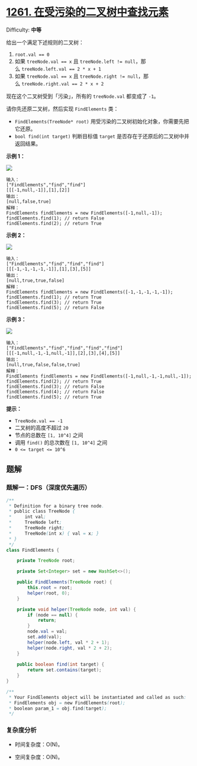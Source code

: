 # [1261\. 在受污染的二叉树中查找元素](https://leetcode-cn.com/problems/find-elements-in-a-contaminated-binary-tree/)

Difficulty: **中等**


给出一个满足下述规则的二叉树：

1.  `root.val == 0`
2.  如果 `treeNode.val == x` 且 `treeNode.left != null`，那么 `treeNode.left.val == 2 * x + 1`
3.  如果 `treeNode.val == x` 且 `treeNode.right != null`，那么 `treeNode.right.val == 2 * x + 2`

现在这个二叉树受到「污染」，所有的 `treeNode.val` 都变成了 `-1`。

请你先还原二叉树，然后实现 `FindElements` 类：

*   `FindElements(TreeNode* root)` 用受污染的二叉树初始化对象，你需要先把它还原。
*   `bool find(int target)` 判断目标值 `target` 是否存在于还原后的二叉树中并返回结果。

**示例 1：**

**![](https://assets.leetcode-cn.com/aliyun-lc-upload/uploads/2019/11/16/untitled-diagram-4-1.jpg)**

```
输入：
["FindElements","find","find"]
[[[-1,null,-1]],[1],[2]]
输出：
[null,false,true]
解释：
FindElements findElements = new FindElements([-1,null,-1]); 
findElements.find(1); // return False 
findElements.find(2); // return True 
```

**示例 2：**

**![](https://assets.leetcode-cn.com/aliyun-lc-upload/uploads/2019/11/16/untitled-diagram-4.jpg)**

```
输入：
["FindElements","find","find","find"]
[[[-1,-1,-1,-1,-1]],[1],[3],[5]]
输出：
[null,true,true,false]
解释：
FindElements findElements = new FindElements([-1,-1,-1,-1,-1]);
findElements.find(1); // return True
findElements.find(3); // return True
findElements.find(5); // return False
```

**示例 3：**

**![](https://assets.leetcode-cn.com/aliyun-lc-upload/uploads/2019/11/16/untitled-diagram-4-1-1.jpg)**

```
输入：
["FindElements","find","find","find","find"]
[[[-1,null,-1,-1,null,-1]],[2],[3],[4],[5]]
输出：
[null,true,false,false,true]
解释：
FindElements findElements = new FindElements([-1,null,-1,-1,null,-1]);
findElements.find(2); // return True
findElements.find(3); // return False
findElements.find(4); // return False
findElements.find(5); // return True
```

**提示：**

*   `TreeNode.val == -1`
*   二叉树的高度不超过 `20`
*   节点的总数在 `[1, 10^4]` 之间
*   调用 `find()` 的总次数在 `[1, 10^4]` 之间
*   `0 <= target <= 10^6`


## 题解

### 题解一：DFS（深度优先遍历）

```java
/**
 * Definition for a binary tree node.
 * public class TreeNode {
 *     int val;
 *     TreeNode left;
 *     TreeNode right;
 *     TreeNode(int x) { val = x; }
 * }
 */
class FindElements {

    private TreeNode root;

    private Set<Integer> set = new HashSet<>();

    public FindElements(TreeNode root) {
        this.root = root;
        helper(root, 0);
    }

    private void helper(TreeNode node, int val) {
        if (node == null) {
            return;
        }
        node.val = val;
        set.add(val);
        helper(node.left, val * 2 + 1);
        helper(node.right, val * 2 + 2);
    }
    
    public boolean find(int target) {
        return set.contains(target);
    }
}

/**
 * Your FindElements object will be instantiated and called as such:
 * FindElements obj = new FindElements(root);
 * boolean param_1 = obj.find(target);
 */
```

### 复杂度分析

- 时间复杂度：O(N)。

- 空间复杂度：O(N)。
